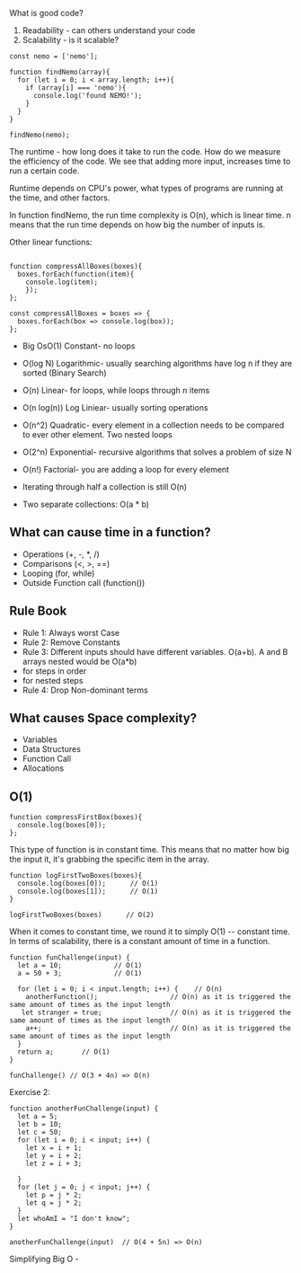 What is good code?
1) Readability - can others understand your code
2) Scalability - is it scalable?

````
const nemo = ['nemo'];

function findNemo(array){
  for (let i = 0; i < array.length; i++){
    if (array[i] === 'nemo'){
      console.log('found NEMO!');
    }
  }
}

findNemo(nemo);
````

The runtime - how long does it take to run the code. How do we measure the efficiency of the code.
We see that adding more input, increases time to run a certain code.

Runtime depends on CPU's power, what types of programs are running at the time, and other factors.

In function findNemo, the run time complexity is O(n), which is linear time. n means that the run time depends on how big the number of inputs is.

Other linear functions:

````

function compressAllBoxes(boxes){
  boxes.forEach(function(item){
    console.log(item);
    });
};

const compressAllBoxes = boxes => {
  boxes.forEach(box => console.log(box));
};

````

* Big OsO(1) Constant- no loops
* O(log N) Logarithmic- usually searching algorithms have log n if they are sorted (Binary Search)
* O(n) Linear- for loops, while loops through n items
* O(n log(n)) Log Liniear- usually sorting operations
* O(n^2) Quadratic- every element in a collection needs to be compared to ever other element. Two
nested loops
* O(2^n) Exponential- recursive algorithms that solves a problem of size N
* O(n!) Factorial- you are adding a loop for every element

* Iterating through half a collection is still O(n)
* Two separate collections: O(a * b)

## What can cause time in a function?

* Operations (+, -, *, /)
* Comparisons (<, >, ==)
* Looping (for, while)
* Outside Function call (function())

## Rule Book

* Rule 1: Always worst Case
* Rule 2: Remove Constants
* Rule 3: Different inputs should have different variables. O(a+b). A and B arrays nested would be O(a*b)
* for steps in order
* for nested steps
* Rule 4: Drop Non-dominant terms

## What causes Space complexity?

* Variables
* Data Structures
* Function Call
* Allocations


## O(1)

````
function compressFirstBox(boxes){
  console.log(boxes[0]);
};

````
This type of function is in constant time. This means that no matter how big the input it, it's grabbing the specific item in the array.

````
function logFirstTwoBoxes(boxes){
  console.log(boxes[0]);      // O(1)
  console.log(boxes[1]);      // O(1)
}

logFirstTwoBoxes(boxes)      // O(2)
````
When it comes to constant time, we round it to simply O(1) -- constant time. In terms of scalability, there is a constant amount of time in a function.

````
function funChallenge(input) {
  let a = 10;             // O(1)
  a = 50 + 3;             // O(1)

  for (let i = 0; i < input.length; i++) {    // O(n)
    anotherFunction();                  // O(n) as it is triggered the same amount of times as the input length
   let stranger = true;                 // O(n) as it is triggered the same amount of times as the input length
    a++;                                // O(n) as it is triggered the same amount of times as the input length
  }
  return a;       // O(1)
}

funChallenge() // O(3 + 4n) => O(n)
````

Exercise 2:

````
function anotherFunChallenge(input) {
  let a = 5;
  let b = 10;
  let c = 50;
  for (let i = 0; i < input; i++) {
    let x = i + 1;
    let y = i + 2;
    let z = i + 3;

  }
  for (let j = 0; j < input; j++) {
    let p = j * 2;
    let q = j * 2;
  }
  let whoAmI = "I don't know";
}

anotherFunChallenge(input)  // O(4 + 5n) => O(n)
````

Simplifying Big O -
